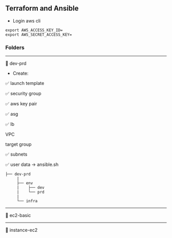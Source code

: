 ## Terraform and Ansible

* Login aws cli
```
export AWS_ACCESS_KEY_ID=
export AWS_SECRET_ACCESS_KEY=
```

### Folders
---

:file_folder: dev-prd

* Create:

:white_check_mark: launch template

:white_check_mark: security group

:white_check_mark: aws key pair

:white_check_mark: asg

:white_check_mark: lb

VPC

target group

:white_check_mark: subnets

:white_check_mark: user data -> ansible.sh


```
├── dev-prd 
     |
     ├── env
     |    ├── dev
     |    └── prd
     |
     └── infra
```
---

:file_folder: ec2-basic

---

:file_folder: instance-ec2
